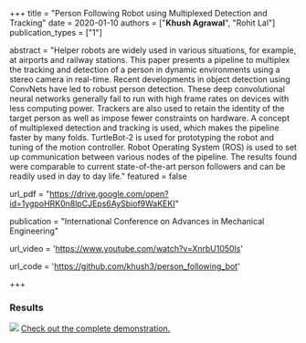 +++
title = "Person Following Robot using Multiplexed Detection and Tracking"
date = 2020-01-10
authors = ["**Khush Agrawal**", "Rohit Lal"]
publication_types = ["1"]

abstract = "Helper robots are widely used in various situations, for example, at airports and railway stations. This paper presents a pipeline to multiplex the tracking and detection of a person in dynamic environments using a stereo camera in real-time. Recent developments in object detection using ConvNets have led to robust person detection. These deep convolutional neural networks generally fail to run with high frame rates on devices with less computing power. Trackers are also used to retain the identity of the target person as well as impose fewer constraints on hardware. A concept of multiplexed detection and tracking is used, which makes the pipeline faster by many folds. TurtleBot-2 is used for prototyping the robot and tuning of the motion controller. Robot Operating System (ROS) is used to set up communication between various nodes of the pipeline. The results found were comparable to current state-of-the-art person followers and can be readily used in day to day life."
featured = false

url_pdf = "https://drive.google.com/open?id=1ygpoHRK0n8lpCJEps6AySbiof9WaKEKI"

publication = "International Conference on Advances in Mechanical Engineering"

url_video = 'https://www.youtube.com/watch?v=XnrbU1050ls'

url_code = 'https://github.com/khush3/person_following_bot'

+++
### Results
![](https://media.giphy.com/media/idROzgggHzMfqJTNPy/giphy.gif)
[Check out the complete demonstration.](https://www.youtube.com/watch?v=XnrbU1050ls) 
